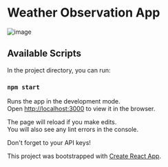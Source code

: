 # Weather Observation App
![image](https://github.com/user-attachments/assets/1c6d4393-be85-4c5d-87c0-8336e8002877)

## Available Scripts

In the project directory, you can run:

### `npm start`

Runs the app in the development mode.\
Open [http://localhost:3000](http://localhost:3000) to view it in the browser.

The page will reload if you make edits.\
You will also see any lint errors in the console.

Don't forget to your API keys!

This project was bootstrapped with [Create React App](https://github.com/facebook/create-react-app).
